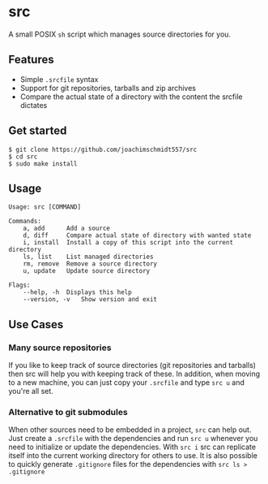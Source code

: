# src

A small POSIX `sh` script which manages source directories for you.

## Features

* Simple `.srcfile` syntax
* Support for git repositories, tarballs and zip archives
* Compare the actual state of a directory with the content the srcfile dictates

## Get started

``` shell
$ git clone https://github.com/joachimschmidt557/src
$ cd src
$ sudo make install
```

## Usage

```
Usage: src [COMMAND]

Commands:
	a, add		Add a source
	d, diff		Compare actual state of directory with wanted state
	i, install	Install a copy of this script into the current directory
	ls, list	List managed directories
	rm, remove	Remove a source directory
	u, update	Update source directory

Flags:
	--help, -h	Displays this help
	--version, -v	Show version and exit
```

## Use Cases

### Many source repositories

If you like to keep track of source directories (git repositories and tarballs)
then src will help you with keeping track of these. In addition, when moving to
a new machine, you can just copy your `.srcfile` and type `src u` and you're all
set.

### Alternative to git submodules

When other sources need to be embedded in a project, `src` can help out. Just
create a `.srcfile` with the dependencies and run `src u` whenever you need to
initialize or update the dependencies. With `src i` src can replicate itself
into the current working directory for others to use. It is also possible to
quickly generate `.gitignore` files for the dependencies with `src ls >
.gitignore`
